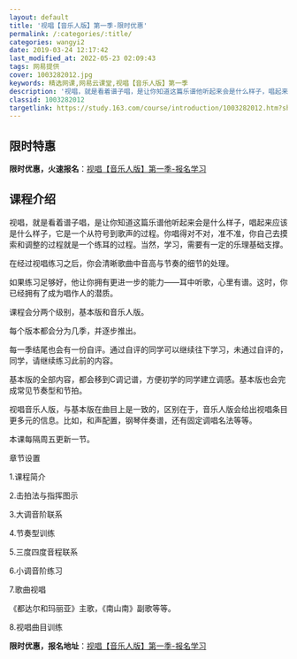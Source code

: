 ```yaml
---
layout: default
title: '视唱【音乐人版】第一季-限时优惠'
permalink: /:categories/:title/
categories: wangyi2
date: 2019-03-24 12:17:42
last_modified_at: 2022-05-23 02:09:43
tags: 网易提供
cover: 1003282012.jpg
keywords: 精选网课,网易云课堂,视唱【音乐人版】第一季
description: '视唱，就是看着谱子唱，是让你知道这篇乐谱他听起来会是什么样子，唱起来应该是什么样子，它是一个从符号到歌声的过程。你唱得对'
classid: 1003282012
targetlink: https://study.163.com/course/introduction/1003282012.htm?share=1&shareId=1025206652&utm_campaign=share&utm_medium=iphoneShare&utm_source=&utm_u=1025206652
---
```


## 限时特惠

**限时优惠，火速报名**：[视唱【音乐人版】第一季-报名学习](https://study.163.com/course/introduction/1003282012.htm?share=1&shareId=1025206652&utm_campaign=share&utm_medium=iphoneShare&utm_source=&utm_u=1025206652)

## 课程介绍

视唱，就是看着谱子唱，是让你知道这篇乐谱他听起来会是什么样子，唱起来应该是什么样子，它是一个从符号到歌声的过程。你唱得对不对，准不准，你自己去摸索和调整的过程就是一个练耳的过程。当然，学习，需要有一定的乐理基础支撑。



在经过视唱练习之后，你会清晰歌曲中音高与节奏的细节的处理。

如果练习足够好，他让你拥有更进一步的能力——耳中听歌，心里有谱。这时，你已经拥有了成为唱作人的潜质。



课程会分两个级别，基本版和音乐人版。

每个版本都会分为几季，并逐步推出。



每一季结尾也会有一份自评。通过自评的同学可以继续往下学习，未通过自评的，同学，请继续练习此前的内容。



基本版的全部内容，都会移到C调记谱，方便初学的同学建立调感。基本版也会完成常见节奏型和节拍。



视唱音乐人版，与基本版在曲目上是一致的，区别在于，音乐人版会给出视唱条目更多元的信息。比如，和声配置，钢琴伴奏谱，还有固定调唱名法等等。



本课每隔周五更新一节。



章节设置



1.课程简介

2.击拍法与指挥图示

3.大调音阶联系

4.节奏型训练

5.三度四度音程联系

6.小调音阶练习

7.歌曲视唱

《都达尔和玛丽亚》主歌，《南山南》副歌等等。

8.视唱曲目训练

**限时优惠，报名地址**：[视唱【音乐人版】第一季-报名学习](https://study.163.com/course/introduction/1003282012.htm?share=1&shareId=1025206652&utm_campaign=share&utm_medium=iphoneShare&utm_source=&utm_u=1025206652)

